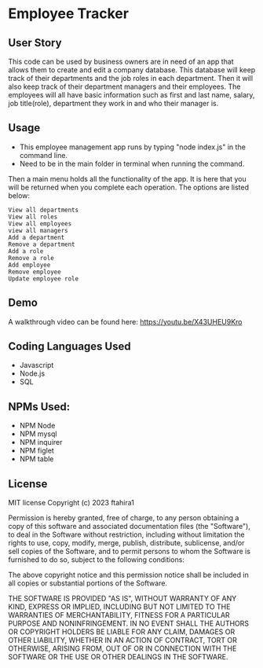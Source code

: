 # Employee Tracker

## User Story
This code can be used by  business owners  are in need of an app that allows them to create and edit a company database.  This database will keep track of their departments and the job roles in each department.  Then it will also keep track of their department managers and their employees.  The employees will all have basic information such as first and last name, salary, job title(role), department they work in and who their manager is.

## Usage

* This employee management app runs by typing "node index.js" in the command line.
* Need to be in the main folder in terminal when running the command.

Then a main menu holds all the functionality of the app.  It is here that you will be returned when you complete each operation.  The options are listed below:

    View all departments
    View all roles
    View all employees
    view all managers
    Add a department
    Remove a department
    Add a role
    Remove a role
    Add employee
    Remove employee
    Update employee role

## Demo

A walkthrough video can be found here:
https://youtu.be/X43UHEU9Kro 


## Coding Languages Used
* Javascript
* Node.js
* SQL

## NPMs Used:
* NPM Node
* NPM mysql
* NPM inquirer
* NPM figlet
* NPM table

## License

MIT license Copyright (c) 2023 ftahira1

Permission is hereby granted, free of charge, to any person obtaining a copy of this software and associated documentation files (the "Software"), to deal in the Software without restriction, including without limitation the rights to use, copy, modify, merge, publish, distribute, sublicense, and/or sell copies of the Software, and to permit persons to whom the Software is furnished to do so, subject to the following conditions:

The above copyright notice and this permission notice shall be included in all copies or substantial portions of the Software.

THE SOFTWARE IS PROVIDED "AS IS", WITHOUT WARRANTY OF ANY KIND, EXPRESS OR IMPLIED, INCLUDING BUT NOT LIMITED TO THE WARRANTIES OF MERCHANTABILITY, FITNESS FOR A PARTICULAR PURPOSE AND NONINFRINGEMENT. IN NO EVENT SHALL THE AUTHORS OR COPYRIGHT HOLDERS BE LIABLE FOR ANY CLAIM, DAMAGES OR OTHER LIABILITY, WHETHER IN AN ACTION OF CONTRACT, TORT OR OTHERWISE, ARISING FROM, OUT OF OR IN CONNECTION WITH THE SOFTWARE OR THE USE OR OTHER DEALINGS IN THE SOFTWARE.